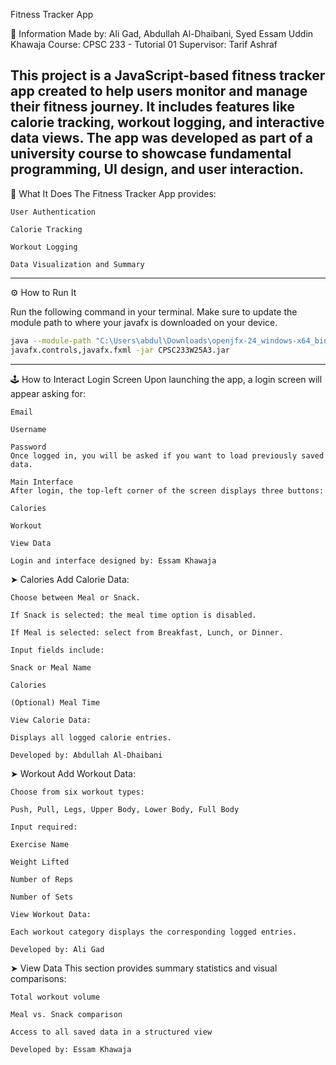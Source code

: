 Fitness Tracker App

🧾 Information
Made by: Ali Gad, Abdullah Al-Dhaibani, Syed Essam Uddin Khawaja
Course: CPSC 233 - Tutorial 01
Supervisor: Tarif Ashraf

This project is a JavaScript-based fitness tracker app created to help users monitor 
and manage their fitness journey. It includes features like calorie tracking, workout 
logging, and interactive data views. The app was developed as part of a university 
course to showcase fundamental programming, UI design, and user interaction.
-------------------------------------------------------------------------------------

💪 What It Does
The Fitness Tracker App provides:

    User Authentication

    Calorie Tracking

    Workout Logging

    Data Visualization and Summary

------------------------------------------------------------------------------------

⚙️ How to Run It

Run the following command in your terminal. Make sure to update the module path to where your javafx is downloaded on your device.

```bash 
java --module-path "C:\Users\abdul\Downloads\openjfx-24_windows-x64_bin-sdk\javafx-sdk-24\lib" --add-modules
javafx.controls,javafx.fxml -jar CPSC233W25A3.jar
```

------------------------------------------------------------------------------------

🕹️ How to Interact
Login Screen
Upon launching the app, a login screen will appear asking for:

    Email

    Username

    Password
    Once logged in, you will be asked if you want to load previously saved data.

    Main Interface
    After login, the top-left corner of the screen displays three buttons:

    Calories

    Workout

    View Data

    Login and interface designed by: Essam Khawaja

➤ Calories
Add Calorie Data:

    Choose between Meal or Snack.

    If Snack is selected: the meal time option is disabled.

    If Meal is selected: select from Breakfast, Lunch, or Dinner.

    Input fields include:

    Snack or Meal Name

    Calories

    (Optional) Meal Time

    View Calorie Data:

    Displays all logged calorie entries.

    Developed by: Abdullah Al-Dhaibani

➤ Workout
Add Workout Data:

    Choose from six workout types:

    Push, Pull, Legs, Upper Body, Lower Body, Full Body

    Input required:

    Exercise Name

    Weight Lifted

    Number of Reps

    Number of Sets

    View Workout Data:

    Each workout category displays the corresponding logged entries.

    Developed by: Ali Gad

➤ View Data
This section provides summary statistics and visual comparisons:

    Total workout volume

    Meal vs. Snack comparison

    Access to all saved data in a structured view

    Developed by: Essam Khawaja